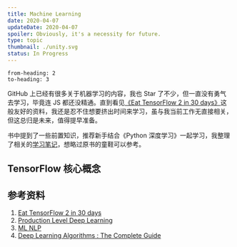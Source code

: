 ```yaml
---
title: Machine Learning
date: 2020-04-07
updateDate: 2020-04-07
spoiler: Obviously, it's a necessity for future.
type: topic
thumbnail: ./unity.svg
status: In Progress
---
```

```toc
from-heading: 2
to-heading: 3
```

GitHub 上已经有很多关于机器学习的内容，我也 Star 了不少，但一直没有勇气去学习，毕竟连 JS 都还没精通。直到看见[《Eat TensorFlow 2 in 30 days》](https://github.com/lyhue1991/eat_tensorflow2_in_30_days)这般友好的资料，我还是忍不住想要挤出时间来学习，虽与我当前工作无直接相关，但这总归是未来，值得提早准备。

书中提到了一些前置知识，推荐新手结合《Python 深度学习》一起学习，我整理了相关的[学习笔记](/notes/deep-learning-with-python)，想略过原书的童鞋可以参考。

## TensorFlow 核心概念

## 参考资料

1. [Eat TensorFlow 2 in 30 days](https://github.com/lyhue1991/eat_tensorflow2_in_30_days)
2. [Production Level Deep Learning](https://github.com/alirezadir/Production-Level-Deep-Learning)
3. [ML NLP](https://github.com/NLP-LOVE/ML-NLP)
4. [Deep Learning Algorithms : The Complete Guide](https://theaisummer.com/Deep-Learning-Algorithms/)

